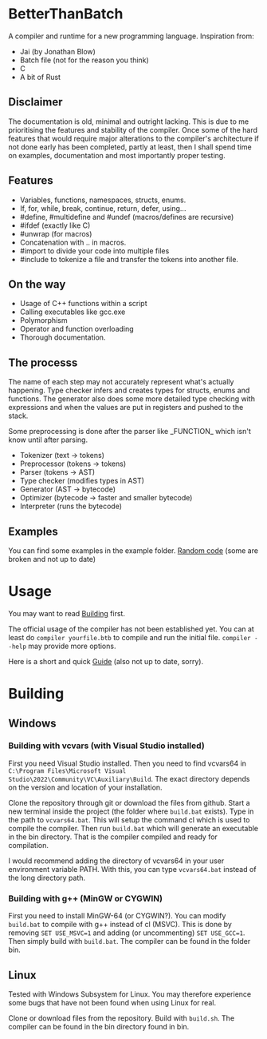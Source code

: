 # BetterThanBatch
A compiler and runtime for a new programming language.
Inspiration from:
- Jai (by Jonathan Blow)
- Batch file (not for the reason you think)
- C
- A bit of Rust

## Disclaimer
The documentation is old, minimal and outright lacking.
This is due to me prioritising the features and stability
of the compiler. Once some of the hard features that would
require major alterations to the compiler's architecture if
not done early has been completed, partly at least, then
I shall spend time on examples, documentation and most
importantly proper testing.

## Features
- Variables, functions, namespaces, structs, enums.
- If, for, while, break, continue, return, defer, using...
- #define, #multidefine and #undef (macros/defines are recursive)
- #ifdef (exactly like C)
- #unwrap (for macros)
- Concatenation with .. in macros.
- #import to divide your code into multiple files
- #include to tokenize a file and transfer the tokens into another file.

## On the way
- Usage of C++ functions within a script
- Calling executables like gcc.exe
- Polymorphism
- Operator and function overloading
- Thorough documentation.

## The processs
The name of each step may not accurately represent what's
actually happening. Type checker infers and creates types for
structs, enums and functions. The generator also does some
more detailed type checking with expressions and when the
values are put in registers and pushed to the stack.

Some preprocessing is done after the parser like
\_FUNCTION\_ which isn't know until after parsing.

- Tokenizer     (text -> tokens)
- Preprocessor  (tokens -> tokens)
- Parser        (tokens -> AST)
- Type checker  (modifies types in AST)
- Generator     (AST -> bytecode)
- Optimizer     (bytecode -> faster and smaller bytecode)
- Interpreter   (runs the bytecode)

## Examples
You can find some examples in the example folder.
[Random code](examples/ast.btb) (some are broken and not up to date)

# Usage
You may want to read [Building](#building) first.

The official usage of the compiler has not been established yet.
You can at least do `compiler yourfile.btb` to compile and run the initial file.
`compiler --help` may provide more options.

Here is a short and quick [Guide](docs/guide.md) (also not up to date, sorry).

# Building
## Windows
### Building with vcvars (with Visual Studio installed)
First you need Visual Studio installed. Then you need to find vcvars64 in
`C:\Program Files\Microsoft Visual Studio\2022\Community\VC\Auxiliary\Build`.
The exact directory depends on the version and location of your installation.

Clone the repository through git or download the files from github.
Start a new terminal inside the project (the folder where `build.bat` exists).
Type in the path to `vcvars64.bat`. This will setup the command cl which is
used to compile the compiler.
Then run `build.bat` which will generate an executable in the bin directory.
That is the compiler compiled and ready for compilation.

I would recommend adding the directory of vcvars64 in your user environment variable PATH.
With this, you can type `vcvars64.bat` instead of the long directory path.

### Building with g++ (MinGW or CYGWIN)
First you need to install MinGW-64 (or CYGWIN?).
You can modify `build.bat` to compile with g++ instead of cl (MSVC).
This is done by removing `SET USE_MSVC=1` and adding (or uncommenting) `SET USE_GCC=1`.
Then simply build with `build.bat`. The compiler can be found in the folder bin.

## Linux
Tested with Windows Subsystem for Linux. You may therefore experience
some bugs that have not been found when using Linux for real.

Clone or download files from the repository.
Build with `build.sh`. The compiler can be found in the bin directory found in bin.
